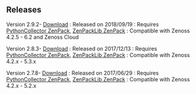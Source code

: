 
Releases
--------

Version 2.9.2- <a class="external" href="http://wiki.zenoss.org/download/zenpacks/ZenPacks.zenoss.Microsoft.Windows/2.9.2/ZenPacks.zenoss.Microsoft.Windows-2.9.2.egg" rel="nofollow">Download</a>
:   Released on 2018/09/19
:   Requires <a href="/product/zenpacks/pythoncollector" title="ZenPack:PythonCollector">PythonCollector ZenPack</a>, <a href="/product/zenpacks/zenpacklib" title="ZenPack:ZenPackLib">ZenPackLib ZenPack</a>
:   Compatible with Zenoss 4.2.5 - 6.2 and Zenoss Cloud

Version 2.8.3- <a class="external" href="http://wiki.zenoss.org/download/zenpacks/ZenPacks.zenoss.Microsoft.Windows/2.8.3/ZenPacks.zenoss.Microsoft.Windows-2.8.3.egg" rel="nofollow">Download</a>
:   Released on 2017/12/13
:   Requires <a href="/product/zenpacks/pythoncollector" title="ZenPack:PythonCollector">PythonCollector ZenPack</a>, <a href="/product/zenpacks/zenpacklib" title="ZenPack:ZenPackLib">ZenPackLib ZenPack</a>
:   Compatible with Zenoss 4.2.x - 5.3.x

Version 2.7.8- <a class="external" href="http://wiki.zenoss.org/download/zenpacks/ZenPacks.zenoss.Microsoft.Windows/2.7.8/ZenPacks.zenoss.Microsoft.Windows-2.7.8.egg" rel="nofollow">Download</a>
:   Released on 2017/06/29
:   Requires <a href="/product/zenpacks/pythoncollector" title="ZenPack:PythonCollector">PythonCollector ZenPack</a>, <a href="/product/zenpacks/zenpacklib" title="ZenPack:ZenPackLib">ZenPackLib ZenPack</a>
:   Compatible with Zenoss 4.2.x - 5.2.x
